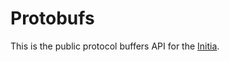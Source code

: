 # Protobufs

This is the public protocol buffers API for the [Initia](https://github.com/initia-labs/initia).
